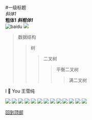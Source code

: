 #一级标题   
*斜体1*	
**粗体1**	
***斜粗体1***	
![baidu](http://www.baidu.com/img/bdlogo.gif "百度logo")
![][foryou]

> 数据结构
>> 树
>>> 二叉树
>>>> 平衡二叉树
>>>>> 满二叉树



[foryou]:https://github.com/guodongxiaren/ImageCache/raw/master/Logo/foryou.gif
I :gift_heart: You 王雪纯



![](1.jpg)
![](2.jpg)
![](3.jpg)
![](4.png)
![](5.jpg)
![](6.jpg)
![](7.jpg)
![](8.jpg)
![](9.jpg)
![](10.png)
![](11.jpg)
![](12.jpg)
![](13.jpg)

[回到顶部](#readme)
